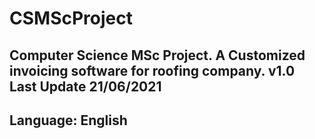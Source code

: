 # CSMScProject
Computer Science MSc Project.
A Customized invoicing software for roofing company. v1.0
Last Update 21/06/2021
---------------------------------------------------------
Language: English
---------------------------------------------------------
